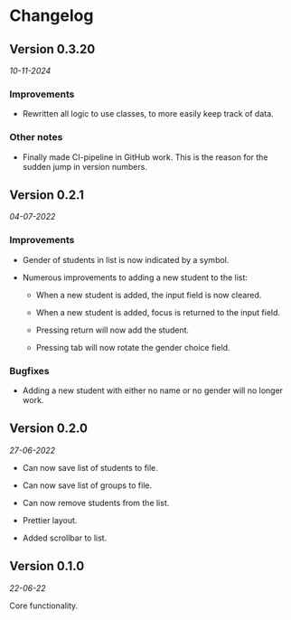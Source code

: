 # Changelog

## Version 0.3.20
_10-11-2024_

### Improvements

* Rewritten all logic to use classes, to more easily keep track of data.

### Other notes

* Finally made CI-pipeline in GitHub work. This is the reason for the sudden
  jump in version numbers.

## Version 0.2.1
_04-07-2022_

### Improvements

* Gender of students in list is now indicated by a symbol.

* Numerous improvements to adding a new student to the list:

    * When a new student is added, the input field is now cleared.

    * When a new student is added, focus is returned to the input field.

    * Pressing return will now add the student.

    * Pressing tab will now rotate the gender choice field.

### Bugfixes

* Adding a new student with either no name or no gender will no longer work.

## Version 0.2.0
_27-06-2022_

* Can now save list of students to file.

* Can now save list of groups to file.

* Can now remove students from the list.

* Prettier layout.

* Added scrollbar to list.

## Version 0.1.0
_22-06-22_

Core functionality.
